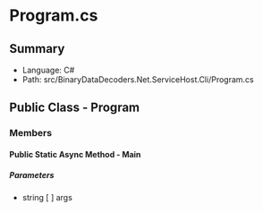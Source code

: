 ﻿# Program.cs

## Summary

* Language: C#
* Path: src/BinaryDataDecoders.Net.ServiceHost.Cli/Program.cs

## Public Class - Program

### Members

#### Public Static Async Method - Main

#####  Parameters

 - string [  ] args 

